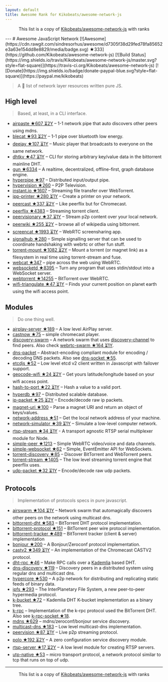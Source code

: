 ```yaml
---
layout: default
title: Awesome Rank for Kikobeats/awesome-network-js
---
```


<p align="center">
	This list is a copy of <a href="https://github.com/Kikobeats/awesome-network-js">Kikobeats/awesome-network-js</a> with ranks
</p>
---
# Awesome JavaScript Network [![Awesome](https://cdn.rawgit.com/sindresorhus/awesome/d7305f38d29fed78fa85652e3a63e154dd8e8829/media/badge.svg) ★333](https://github.com/Kikobeats/awesome-network-js) [![Build Status](https://img.shields.io/travis/Kikobeats/awesome-network-js/master.svg?style=flat-square)](https://travis-ci.org/Kikobeats/awesome-network-js) [![Donate](https://img.shields.io/badge/donate-paypal-blue.svg?style=flat-square)](https://paypal.me/kikobeats)

> A 🎩 list of network layer resources written pure JS.

## High level

> Based, at least, in a CLI interface.

* [airpaste ★607 ⏳2Y](https://github.com/mafintosh/airpaste) – 1-1 network pipe that auto discovers other peers using mdns.
* [blecat ★93 ⏳2Y](https://github.com/mafintosh/blecat) – 1-1 pipe over bluetooth low energy.
* [deejay ★107 ⏳1Y](https://github.com/mafintosh/deejay) – Music player that broadcasts to everyone on the same network.
* [dhtkv ★47 ⏳1Y](https://github.com/maxogden/dhtkv) – CLI for storing arbitrary key/value data in the bittorrent mainline DHT.
* [gun ★6334](https://github.com/amark/gun) – A realtime, decentralized, offline-first, graph database engine.
* [hyperpipe ★97](https://github.com/mafintosh/hyperpipe) – Distributed input/output pipe.
* [hypervision ★260](https://github.com/mafintosh/hypervision) – P2P Television.
* [instant.io ★1607](https://github.com/webtorrent/instant.io) – Streaming file transfer over WebTorrent.
* [ipp-printer ★280 ⏳1Y](https://github.com/watson/ipp-printer) – Create a printer on your network.
* [peercast ★337 ⏳2Y](https://github.com/mafintosh/peercast) – Like peerflix but for Chromecast.
* [peerflix ★4383](https://github.com/mafintosh/peerflix) – Streaming torrent client.
* [peervisionary ★37 ⏳1Y](https://github.com/mafintosh/peervisionary) – Stream p2p content over your local network.
* [peerwiki ★255 ⏳2Y](https://github.com/mafintosh/peerwiki) – browse all of wikipedia using bittorrent.
* [screencat ★1993 ⏳1Y](https://github.com/maxogden/screencat) – WebRTC screensharing app.
* [signalhub ★280](https://github.com/mafintosh/signalhub) – Simple signalling server that can be used to coordinate handshaking with webrtc or other fun stuff.
* [torrent-mount ★1082 ⏳2Y](https://github.com/mafintosh/torrent-mount) – Mount a torrent (or magnet link) as a filesystem in real time using torrent-stream and fuse.
* [webcat ★347](https://github.com/mafintosh/webcat) – pipe across the web using WebRTC.
* [websocketd ★8395](https://github.com/joewalnes/websocketd) – Turn any program that uses stdin/stdout into a WebSocket server.
* [webtorrent ★14255](https://github.com/webtorrent/webtorrent) – BitTorrent over WebRTC.
* [wifi-triangulate ★47 ⏳1Y](https://github.com/watson/wifi-triangulate) – Finds your current position on planet earth using the wifi access point.

## Modules

> Do one thing well.

* [airplay-server ★189](https://github.com/watson/airplay-server) – A low level AirPlay server.
* [castnow ★75](https://github.com/xat/chromecast-player) – simple chromecast player.
* [discovery-swarm](https://github.com/mafintosh/discovery-swarm) – A network swarm that uses [discovery-channel](https://github.com/maxogden/discovery-channel) to find peers. Also check [webrtc-swarm ★164 ⏳1Y](https://github.com/mafintosh/webrtc-swarm).
* [dns-packet](https://github.com/mafintosh/dns-packet) – Abstract-encoding compliant module for encoding / decoding DNS packets. Also see [dns-socket ★55](https://github.com/mafintosh/dns-socket).
* [etcdjs ★52](https://github.com/mafintosh/etcdjs) – Low level etcd v2 client written in Javascript with failover support.
* [geocode-wifi ★24 ⏳2Y](https://github.com/watson/geocode-wifi) – Get yours latitude/longitude based on your wifi access point.
* [hash-to-port ★22 ⏳1Y](https://github.com/mafintosh/hash-to-port) – Hash a value to a valid port.
* [hyperdb ★97](https://github.com/mafintosh/hyperdb) – Distributed scalable database.
* [ip-packet ★25 ⏳2Y](https://github.com/mafintosh/ip-packet) – Encode/decode raw ip packets.
* [magnet-uri ★100](https://github.com/webtorrent/magnet-uri) – Parse a magnet URI and return an object of keys/values.
* [network-address ★51](https://github.com/mafintosh/network-address) – Get the local network address of your machine.
* [network-simulator ★39 ⏳1Y](https://github.com/substack/network-simulator) – Simulate a low-level computer network.
* [rtsp-stream ★34 ⏳1Y](https://github.com/watson/rtsp-stream) - A transport agnostic RTSP serial multiplexer module for Node.
* [simple-peer ★1213](https://github.com/feross/simple-peer) – Simple WebRTC video/voice and data channels.
* [simple-websocket ★62](https://github.com/feross/simple-websocket) – Simple, EventEmitter API for WebSockets.
* [torrent-discovery ★85](https://github.com/webtorrent/torrent-discovery) – Discover BitTorrent and WebTorrent peers.
* [torrent-stream ★1405](https://github.com/mafintosh/torrent-stream) – The low level streaming torrent engine that peerflix uses.
* [udp-packet ★32 ⏳1Y](https://github.com/substack/udp-packet) – Encode/decode raw udp packets.

## Protocols

> Implementation of protocols specs in pure javascript.

* [airswarm ★104 ⏳1Y](https://github.com/mafintosh/airswarm) – Network swarm that automagically discovers other peers on the network using multicast dns.
* [bittorrent-dht ★583](https://github.com/webtorrent/bittorrent-dht) – BitTorrent DHT protocol implementation.
* [bittorrent-protocol ★151](https://github.com/webtorrent/bittorrent-protocol) – BitTorrent peer wire protocol implementation.
* [bittorrent-tracker ★489](https://github.com/webtorrent/bittorrent-tracker) – BitTorrent tracker (client & server) implementation
* [bonjour ★200](https://github.com/watson/bonjour) – A Bonjour/Zeroconf protocol implementation.
* [castv2 ★349 ⏳1Y](https://github.com/thibauts/node-castv2) – An implementation of the Chromecast CASTV2 protocol.
* [dht-rpc ★46](https://github.com/mafintosh/dht-rpc) – Make RPC calls over a [Kademlia](https://pdos.csail.mit.edu/~petar/papers/maymounkov-kademlia-lncs.pdf) based DHT.
* [dns-discovery ★119](https://github.com/mafintosh/dns-discovery) – Discovery peers in a distributed system using regular dns and multicast dns.
* [hypercore ★530](https://github.com/mafintosh/hypercore) – A p2p network for distributing and replicating static feeds of binary data.
* [ipfs ★293](https://github.com/ipfs/js-ipfs-api) – The InterPlanetary File System, a new peer-to-peer hypermedia protocol.
* [k-bucket ★72](https://github.com/tristanls/k-bucket) – Kademlia DHT K-bucket implementation as a binary tree.
* [k-rpc](https://github.com/mafintosh/k-rpc) – Implementation of the k-rpc protocol used the BitTorrent DHT. Also see [k-rpc-socket ★18](https://github.com/mafintosh/k-rpc-socket).
* [mdns ★629](https://github.com/agnat/node_mdns) – mdns/zeroconf/bonjour service discovery.
* [multicast-dns ★183](https://github.com/mafintosh/multicast-dns) – Low level multicast-dns implementation.
* [peervision ★87 ⏳1Y](https://github.com/mafintosh/peervision) – Live p2p streaming protocol.
* [polo ★192 ⏳2Y](https://github.com/mafintosh/polo) – A zero configuration service discovery module.
* [rtsp-server ★17 ⏳2Y](https://github.com/watson/rtsp-server) – A low level module for creating RTSP servers.
* [utp-native ★53](https://github.com/mafintosh/utp-native) – micro transport protocol, a network protocol similar to tcp that runs on top of udp.
---
<p align="center">
	This list is a copy of <a href="https://github.com/Kikobeats/awesome-network-js">Kikobeats/awesome-network-js</a> with ranks
</p>
